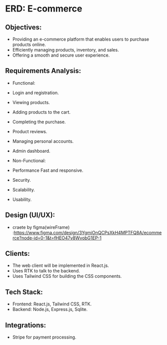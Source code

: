 # ERD: E-commerce

## Objectives:

- Providing an e-commerce platform that enables users to purchase products online.
- Efficiently managing products, inventory, and sales.
- Offering a smooth and secure user experience.

## Requirements Analysis:

- Functional:

- Login and registration.
- Viewing products.
- Adding products to the cart.
- Completing the purchase.
- Product reviews.
- Managing personal accounts.
- Admin dashboard.

- Non-Functional:

- Performance Fast and responsive.
- Security.
- Scalability.
- Usability.

## Design (UI/UX):

- craete by figma(wireFrame) :https://www.figma.com/design/3YgmiOnQCPsXkH4MPTFQ8A/ecommerce?node-id=0-1&t=fHEO47v8WvobG1EP-1

## Clients:

- The web client will be implemented in React.js.
- Uses RTK to talk to the backend.
- Uses Tailwind CSS for building the CSS components.

## Tech Stack:

- Frontend: React.js, Tailwind CSS, RTK.
- Backend: Node.js, Express.js, Sqlite.

## Integrations:

- Stripe for payment processing.
